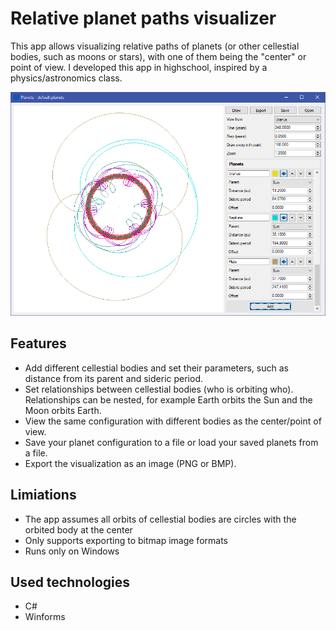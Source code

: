 # Relative planet paths visualizer

This app allows visualizing relative paths of planets (or other cellestial bodies, such as moons or stars), with one of them being the "center" or point of view.
I developed this app in highschool, inspired by a physics/astronomics class.

![Screenshot of the Planets app.](./planets-app.png)

## Features
- Add different cellestial bodies and set their parameters, such as distance from its parent and sideric period.
- Set relationships between cellestial bodies (who is orbiting who). Relationships can be nested, for example Earth orbits the Sun and the Moon orbits Earth.
- View the same configuration with different bodies as the center/point of view.
- Save your planet configuration to a file or load your saved planets from a file.
- Export the visualization as an image (PNG or BMP).

## Limiations
- The app assumes all orbits of cellestial bodies are circles
 with the orbited body at the center
- Only supports exporting to bitmap image formats
- Runs only on Windows

## Used technologies
- C#
- Winforms

